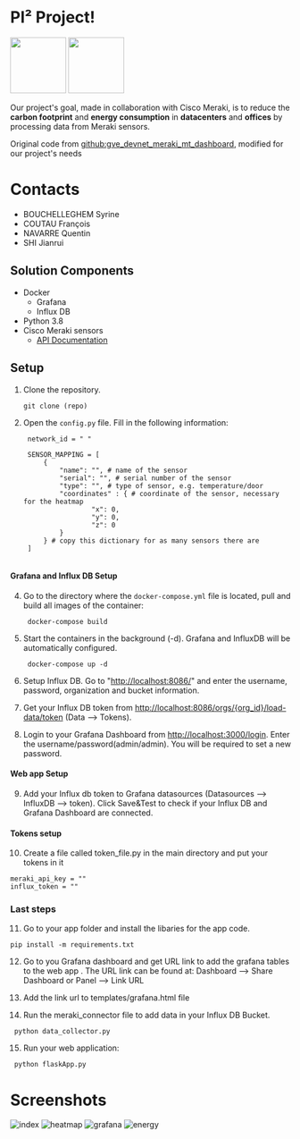 # PI² Project! 
<img src="https://www.esilv.fr/ecole-ingenieur/logos/logo_esilv_png_couleur.png" width="100"> <img src="https://upload.wikimedia.org/wikipedia/commons/thumb/3/3a/Meraki_Logo_2016.svg/800px-Meraki_Logo_2016.svg.png" height="100">

Our project's goal, made in collaboration with Cisco Meraki, is to reduce the **carbon footprint** and **energy consumption** in **datacenters** and **offices** by processing data from Meraki sensors.

Original code from [github:gve_devnet_meraki_mt_dashboard](https://github.com/gve-sw/gve_devnet_meraki_mt_dashboard), modified for our project's needs
# Contacts
- BOUCHELLEGHEM Syrine
- COUTAU François
- NAVARRE Quentin
- SHI Jianrui
## Solution Components

-   Docker
    -   Grafana
    -   Influx DB
-   Python 3.8
-   Cisco Meraki sensors
    -   [API Documentation](https://developer.cisco.com/meraki/api-v1/)

##  Setup

1.  Clone the repository.
    
    ```
    git clone (repo)
    
    ```
    
2.  Open the `config.py` file. Fill in the following information:
    
    ```
     network_id = " "
    
     SENSOR_MAPPING = [
         {
             "name": "", # name of the sensor
             "serial": "", # serial number of the sensor
             "type": "", # type of sensor, e.g. temperature/door
             "coordinates" : { # coordinate of the sensor, necessary for the heatmap
		             "x": 0,
		             "y": 0,
		             "z": 0
		     }
         } # copy this dictionary for as many sensors there are
     ]
    
    
    ```
#### Grafana and Influx DB Setup
4.  Go to the directory where the `docker-compose.yml` file is located, pull and build all images of the container:
    
    ```
     docker-compose build
    
    ```
    
5.  Start the containers in the background (-d). Grafana and InfluxDB will be automatically configured.
    
    ```
     docker-compose up -d
    
    ```
    
6.  Setup Influx DB. Go to "[http://localhost:8086/](http://localhost:8086/)" and enter the username, password, organization and bucket information.
    
7.  Get your Influx DB token from [http://localhost:8086/orgs/{org_id}/load-data/token](http://localhost:8086/orgs/%7Borg_id%7D/load-data/token) (Data --> Tokens).
    
8.  Login to your Grafana Dashboard from [http://localhost:3000/login](http://localhost:3000/login). Enter the username/password(admin/admin). You will be required to set a new password.
    

#### Web app Setup

9.  Add your Influx db token to Grafana datasources (Datasources --> InfluxDB --> token). Click Save&Test to check if your Influx DB and Grafana Dashboard are connected.

#### Tokens setup
10. Create a file called token_file.py in the main directory and put your tokens in it
```
meraki_api_key = ""
influx_token = ""
```
### Last steps
11.  Go to your app folder and install the libaries for the app code.
```
pip install -m requirements.txt
```
12.  Go to you Grafana dashboard and get URL link to add the grafana tables to the web app . The URL link can be found at: Dashboard --> Share Dashboard or Panel --> Link URL
    
13.  Add the link url to templates/grafana.html file
    
14.  Run the meraki_connector file to add data in your Influx DB Bucket.
```
 python data_collector.py
```
15.  Run your web application:
```
 python flaskApp.py
```
# Screenshots

![index](https://user-images.githubusercontent.com/74976008/160583940-10652f32-28ec-4314-b77e-93f64f74eff2.png)
![heatmap](https://user-images.githubusercontent.com/74976008/160584043-c42600bd-8ced-4331-9ed3-ea38b3a4bad0.png)
![grafana](https://user-images.githubusercontent.com/74976008/160583996-7e68237e-bc24-4d96-8b07-36ff1738e56e.png)
![energy](https://user-images.githubusercontent.com/74976008/160584066-0a37dca9-efbc-44dd-89ce-4d9291c9500a.png)



